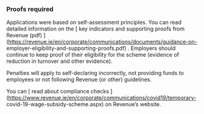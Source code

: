 ###  Proofs required

Applications were based on self-assessment principles. You can read detailed
information on the [ key indicators and supporting proofs from Revenue (pdf)
](https://revenue.ie/en/corporate/communications/documents/guidance-on-
employer-eligibility-and-supporting-proofs.pdf) . Employers should continue to
keep proof of their eligibility for the scheme (evidence of reduction in
turnover and other evidence).

Penalties will apply to self-declaring incorrectly, not providing funds to
employees or not following Revenue (or other) guidelines.

You can [ read about compliance checks
](https://www.revenue.ie/en/corporate/communications/covid19/temporary-
covid-19-wage-subsidy-scheme.aspx) on Revenue’s website.
